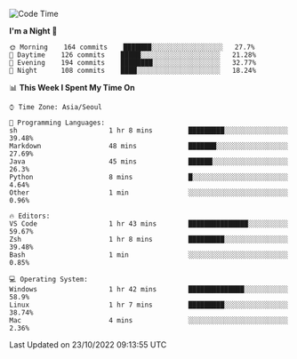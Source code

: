 <!--START_SECTION:waka-->
![Code Time](http://img.shields.io/badge/Code%20Time-1%2C490%20hrs%2020%20mins-blue)

**I'm a Night 🦉** 

```text
🌞 Morning    164 commits    ███████░░░░░░░░░░░░░░░░░░   27.7% 
🌆 Daytime    126 commits    █████░░░░░░░░░░░░░░░░░░░░   21.28% 
🌃 Evening    194 commits    ████████░░░░░░░░░░░░░░░░░   32.77% 
🌙 Night      108 commits    ████░░░░░░░░░░░░░░░░░░░░░   18.24%

```


📊 **This Week I Spent My Time On** 

```text
⌚︎ Time Zone: Asia/Seoul

💬 Programming Languages: 
sh                       1 hr 8 mins         █████████░░░░░░░░░░░░░░░░   39.48% 
Markdown                 48 mins             ███████░░░░░░░░░░░░░░░░░░   27.69% 
Java                     45 mins             ██████░░░░░░░░░░░░░░░░░░░   26.3% 
Python                   8 mins              █░░░░░░░░░░░░░░░░░░░░░░░░   4.64% 
Other                    1 min               ░░░░░░░░░░░░░░░░░░░░░░░░░   0.96%

🔥 Editors: 
VS Code                  1 hr 43 mins        ███████████████░░░░░░░░░░   59.67% 
Zsh                      1 hr 8 mins         █████████░░░░░░░░░░░░░░░░   39.48% 
Bash                     1 min               ░░░░░░░░░░░░░░░░░░░░░░░░░   0.85%

💻 Operating System: 
Windows                  1 hr 42 mins        ██████████████░░░░░░░░░░░   58.9% 
Linux                    1 hr 7 mins         █████████░░░░░░░░░░░░░░░░   38.74% 
Mac                      4 mins              ░░░░░░░░░░░░░░░░░░░░░░░░░   2.36%

```


 Last Updated on 23/10/2022 09:13:55 UTC
<!--END_SECTION:waka-->
